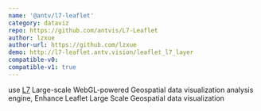 ```yaml
---
name: '@antv/l7-leaflet'
category: dataviz
repo: https://github.com/antvis/L7-Leaflet
author: lzxue
author-url: https://github.com/lzxue
demo: http://l7-leaflet.antv.vision/leaflet_l7_layer
compatible-v0:
compatible-v1: true
---
```

use [L7](https://github.com/antvis/l7) Large-scale WebGL-powered Geospatial data visualization analysis engine, Enhance Leaflet Large Scale Geospatial data visualization